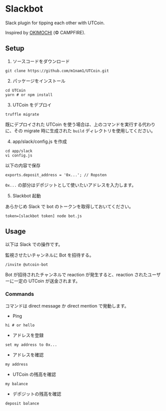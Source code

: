 # Slackbot
Slack plugin for tipping each other with UTCoin.

Inspired by [OKIMOCHI](https://github.com/campfire-inc/OKIMOCHI) (&copy; CAMPFIRE).

## Setup
1. ソースコードをダウンロード
```
git clone https://github.com/m1nam1/UTCoin.git
```

2. パッケージをインストール
```
cd UTCoin
yarn # or npm install
```

3. UTCoin をデプロイ
```
truffle migrate
```

既にデプロイされた UTCoin を使う場合は、上のコマンドを実行する代わりに、その migrate 時に生成された `build` ディレクトリを使用してください。

4. app/slack/config.js を作成
```
cd app/slack
vi config.js
```

以下の内容で保存
```
exports.deposit_address = '0x...'; // Ropsten
```

`0x...` の部分はデポジットとして使いたいアドレスを入力します。

5. Slackbot 起動

あらかじめ Slack で bot のトークンを取得しておいてください。
```
token=[slackbot token] node bot.js
```

## Usage
以下は Slack での操作です。

監視させたいチャンネルに Bot を招待する。
```
/invite @utcoin-bot
```

Bot が招待されたチャンネルで reaction が発生すると、reaction されたユーザーに一定の UTCoin が送金されます。

### Commands
コマンドは direct message か direct mention で発動します。

- Ping
```
hi # or hello
```

- アドレスを登録
```
set my address to 0x...
```

- アドレスを確認
```
my address
```

- UTCoin の残高を確認
```
my balance
```

- デポジットの残高を確認
```
deposit balance
```
